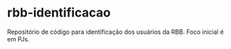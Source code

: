 # rbb-identificacao
Repositório de código para identificação dos usuários da RBB. Foco inicial é em PJs.
